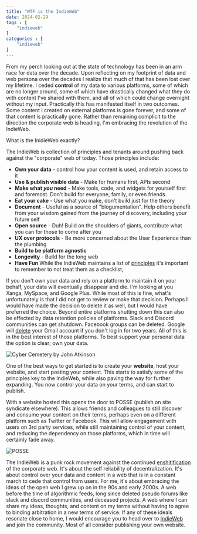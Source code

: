 ```yaml
---
title: "WTF is the IndieWeb"
date: 2024-02-29
tags : [
    "indieweb"
]
categories : [
    "indieweb"
]
---
```


From my perch looking out at the state of technology has been in an arm race for data over the decade. Upon reflecting on my footprint of data and web persona over the decades I realize that much of that has been lost over my lifetime. I ceded **control** of my data to various platforms, some of which are no longer around, some of which have drastically changed what they do with content I've shared with them, and all of which could change overnight without my input. Practically this has manifested itself in two outcomes. Some content I created on external platforms is gone forever, and some of that content is practically gone. Rather than remaining complicit to the direction the corporate web is heading, I'm embracing the revolution of the IndieWeb.

What is the InidieWeb exactly? 

The IndieWeb is collection of principles and tenants around pushing back against the "corporate" web of today. Those principles include:
- **Own your data** - control how your content is used, and retain access to it
- **Use & publish visible data** - Make for humans first, APIs second
- **Make what _you_ need** - Make tools, code, and widgets for yourself first and foremost. Don't build for everyone, family, or even friends.
- **Eat your cake** - Use what you make, don't build just for the theory
- **Document** - Useful as a source of "blogumentation". Help others benefit from your wisdom gained from the journey of discovery, including your future self
- **Open source** - Duh! Build on the shoulders of giants, contribute what you can for those to come after you
- **UX over protocols** - Be more concerned about the User Experience than the plumbing
- **Build to be platform agnostic**
- **Longevity** - Build for the long web
- **Have Fun**
While the IndieWeb maintains a list of [principles](https://indieweb.org/) it's important to remember to not treat them as a checklist, 

If you don't own your data and rely on a platform to maintain it on your behalf, your data will eventually disappear and die. I'm looking at you Xanga, MySpace, and Google Plus. While most of this is fine, what's unfortunately is that I did not get to review or make that decision. Perhaps I would have made the decision to delete it as well, but I would have preferred the choice. Beyond entire platforms shutting down this can also be effected by data retention policies of platforms. Slack and Discord communities can get shutdown. Facebook groups can be deleted. Google will [delete](https://www.theverge.com/2023/5/16/23725438/google-gmail-deleting-inactive-accounts) your Gmail account if you don't log in for two years. All of this is in the best interest of those platforms. To best support your personal data the option is clear; own your data.

![Cyber Cemetery by John Atkinson](../../../images/blogs/cyber-cemetery.jpg)

One of the best ways to get started is to create your **website**, host your website, and start posting your content. This starts to satisfy some of the principles key to the IndieWeb, while also paving the way for further expanding. You now control your data on your terms, and can start to publish.

With a website hosted this opens the door to POSSE (publish on site syndicate elsewhere). This allows friends and colleagues to still discover and consume your content on their terms, perhaps even on a different platform such as Twitter or Facebook. This will allow engagement with users on 3rd party services, while still maintaining control of your content, and reducing the dependency on those platforms, which in time will certainly fade away. 

![POSSE](../../../images/blogs/posse.png)

The IndieWeb is a punk rock movement against the continued [enshitification](https://pluralistic.net/2023/01/21/potemkin-ai/#hey-guys) of the corporate web. It's about the self reliability of decentralization. It's about control over your data and content in a web that is in a constant march to cede that control from users. For me, it's about embracing the ideas of the open web I grew up on in the 90s and early 2000s. A web before the time of algorithmic feeds, long since deleted pseudo forums like slack and discord communities, and deceased projects. A web where I can share my ideas, thoughts, and content on my terms without having to agree to binding arbitration in a new terms of service. If any of these ideals resonate close to home, I would encourage you to head over to [IndieWeb](https://indieweb.org/Getting_Started) and join the community. Most of all consider publishing your own website. 